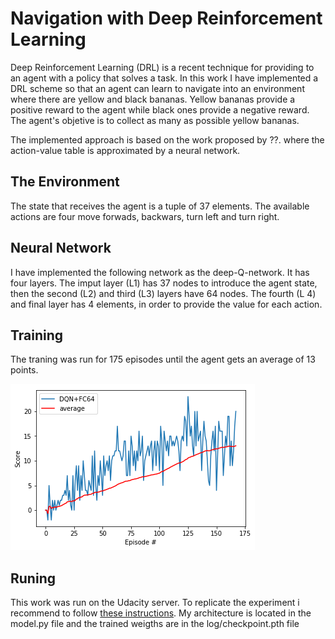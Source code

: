 # Navigation with Deep Reinforcement Learning

Deep Reinforcement Learning (DRL) is a recent technique for providing to an agent with a policy that solves a task. In this work I have implemented a DRL scheme so that an agent can learn to navigate into an environment where there are yellow and black bananas. Yellow bananas provide a positive reward to the agent while black ones provide a negative reward. The agent's objetive is to collect as many as possible yellow bananas. 

The implemented approach is based on the work proposed by ??. where the action-value table is approximated by a neural network. 

## The Environment

The state that receives the agent is a tuple of  37 elements. The available actions are four move forwads, backwars, turn left and turn right.

## Neural Network

I have implemented the following network as the deep-Q-network. It has four layers. The imput layer (L1) has 37 nodes to introduce the agent state, then the second (L2) and third (L3) layers have 64 nodes. The fourth (L 4) and final layer has 4 elements, in order to provide the value for each action.

## Training

The traning was run for 175 episodes until the agent gets an average of 13 points.

![Traning](learning.png)

## Runing
This work was run on the Udacity server. To replicate the experiment i recommend to follow [these instructions](https://github.com/udacity/deep-reinforcement-learning). My architecture is located in the model.py file and the trained weigths are in the log/checkpoint.pth file




 